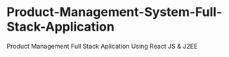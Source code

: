 # Product-Management-System-Full-Stack-Application
Product Management Full Stack Aplication Using React JS &amp; J2EE

